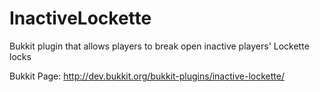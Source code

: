 # InactiveLockette
Bukkit plugin that allows players to break open inactive players' Lockette locks

Bukkit Page: http://dev.bukkit.org/bukkit-plugins/inactive-lockette/
